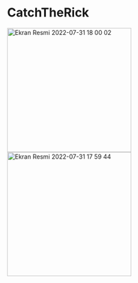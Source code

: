 # CatchTheRick
<img width="289" alt="Ekran Resmi 2022-07-31 18 00 02" src="https://user-images.githubusercontent.com/72442245/182032413-5d90b03d-ef61-4c87-9914-23844ffd19f1.png">
<img width="289" alt="Ekran Resmi 2022-07-31 17 59 44" src="https://user-images.githubusercontent.com/72442245/182032420-399e35d2-11a8-4fdf-9db5-d7f90c9fdc65.png">
